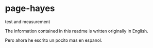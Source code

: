 # page-hayes
test and measurement

The information contained in this readme is written originally in English.

Pero ahora he escrito un pocito mas en espanol.

